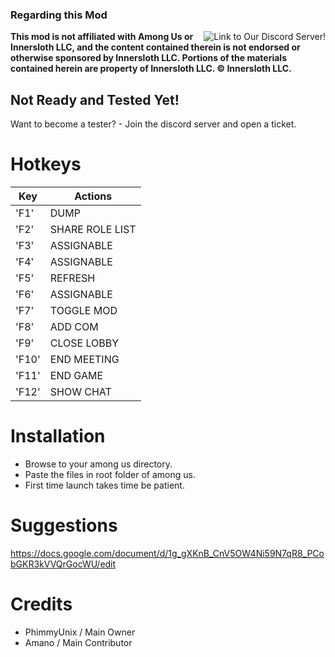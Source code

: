 ### Regarding this Mod
<a href="https://discord.gg/fxAehWH28s"><img src="https://discordapp.com/api/guilds/1075660661910147072/widget.png?style=banner3" align="right" alt="Link to Our Discord Server!"/></a></h2>
<b> This mod is not affiliated with Among Us or Innersloth LLC, and the content contained therein is not endorsed or otherwise sponsored by Innersloth LLC. Portions of the materials contained herein are property of Innersloth LLC. © Innersloth LLC. </b>
## Not Ready and Tested Yet!

Want to become a tester? - Join the discord server and open a ticket.

# Hotkeys

| Key | Actions          |
| --- |------------------|
| 'F1'  | DUMP             |
| 'F2'  | SHARE ROLE LIST  |
| 'F3' | ASSIGNABLE       |
| 'F4'  | ASSIGNABLE       |
| 'F5'  | REFRESH          |
| 'F6'  | ASSIGNABLE       |
| 'F7'  | TOGGLE MOD       |
| 'F8'  | ADD COM          |
| 'F9'  | CLOSE LOBBY      |
| 'F10' | END MEETING      |
| 'F11' | END GAME         |
| 'F12' | SHOW CHAT        |

# Installation
- Browse to your among us directory.
- Paste the files in root folder of among us.
- First time launch takes time be patient.

# Suggestions
https://docs.google.com/document/d/1g_gXKnB_CnV5OW4Ni59N7qR8_PCobGKR3kVVQrGocWU/edit

# Credits
- PhimmyUnix / Main Owner
- Amano / Main Contributor
